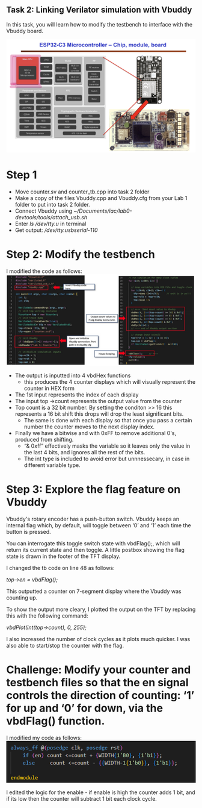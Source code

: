 ## Task 2: Linking Verilator simulation with Vbuddy
In this task, you will learn how to modify the testbench to interface with the Vbuddy board. 

![alt text](image.png)

# Step 1
- Move counter.sv and counter_tb.cpp into task 2 folder
- Make a copy of the files Vbuddy.cpp and Vbuddy.cfg from your Lab 1 folder to put into task 2 folder.
- Connect Vbuddy using *~/Documents/iac/lab0-devtools/tools/attach_usb.sh*
- Enter *ls /dev/tty.u* in terminal
- Get output: */dev/tty.usbserial-110*

# Step 2: Modify the testbench 
I modified the code as follows:
![alt text](image-1.png)
- The output is inputted into 4 vbdHex functions
  - this produces the 4 counter displays which will visually represent the counter in HEX form
- The 1st input represents the index of each display
- The input top ->count represents the output value from the counter
- Top count is a 32 bit number. By setting the conditon >> 16 this represents a 16 bit shift this drops will drop the least significant bits. 
  - The same is done with each display so that once you pass a certain number the counter moves to the next display index.
- Finally we have a bitwise and with 0xFF to remove additional 0's, produced from shifting.
  - “& 0xff” effectively masks the variable so it leaves only the value in the last 4 bits, and ignores all the rest of the bits.
  - The int type is included to avoid error but unnnessecary, in case in different variable type.

# Step 3: Explore the flag feature on Vbuddy
Vbuddy's rotary encoder has a push-button switch. Vbuddy keeps an internal flag which, by default, will toggle between ‘0’ and ‘1’ each time the button is pressed.

You can interrogate this toggle switch state with vbdFlag();, which will return its current state and then toggle. A little postbox showing the flag state is drawn in the footer of the TFT display.

I changed the tb code on line 48 as follows:

*top->en = vbdFlag();*

This outputted a counter on 7-segment display where the Vbuddy was counting up.

To show the output more cleary, I plotted the output on the TFT by replacing this with the following command:

*vbdPlot(int(top->count), 0, 255);*

I also increased the number of clock cycles as it plots much quicker. I was also able to start/stop the counter with the flag.

# Challenge: Modify your counter and testbench files so that the en signal controls the direction of counting: ‘1’ for up and ‘0’ for down, via the vbdFlag() function.

I modified my code as follows:
![alt text](image-4.png)

I edited the logic for the enable - if enable is high the counter adds 1 bit, and if its low then the counter will subtract 1 bit each clock cycle.

